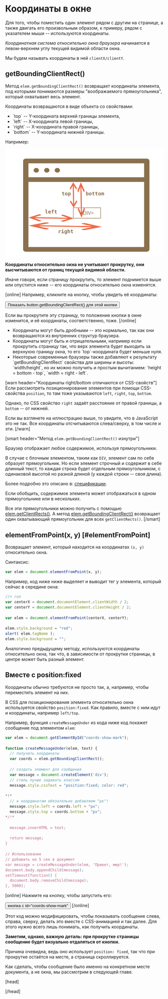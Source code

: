 # Координаты в окне

Для того, чтобы поместить один элемент рядом с другим на странице, а также двигать его произвольным образом, к примеру, рядом с указателем мыши -- используются координаты.

*Координатная система относительно окна браузера* начинается в левом-верхнем углу текущей видимой области окна.

Мы будем называть координаты в ней `clientX/clientY`.


## getBoundingClientRect()

Метод `elem.getBoundingClientRect()` возвращает координаты элемента, под которыми понимаются размеры "воображаемого прямоугольника", который охватывает весь элемент.

Координаты возвращаются в виде объекта со свойствами:
<ul>
<li>`top` -- Y-координата верхней границы элемента,</li>
<li>`left` -- X-координата левой границы,</li>
<li>`right` -- X-координата правой границы,</li>
<li>`bottom` -- Y-координата нижней границы.</li>
</ul>

Например:

<img src="coords.svg">

**Координаты относительно окна не учитывают прокрутку, они высчитываются от границ текущей видимой области.**

Иначе говоря, если страницу прокрутить, то элемент поднимется выше или опустится ниже -- его координаты относительно окна изменятся.

[online]
Например, кликните на кнопку, чтобы увидеть её координаты:

<input id="brTest" type="button" value="Показать button.getBoundingClientRect() для этой кнопки" onclick='showRect(this)'/>

<script>
function showRect(elem) {
  var r = elem.getBoundingClientRect()
  alert("{top:"+r.top+", left:"+r.left+", right:"+r.right+", bottom:"+ r.bottom + "}");
}
</script>

Если вы прокрутите эту страницу, то положение кнопки в окне изменится, и её координаты, соответственно, тоже. 
[/online]

<ul>
<li>Координаты могут быть дробными -- это нормально, так как они возвращаются из внутренних структур браузера.</li>
<li>Координаты могут быть и отрицательными, например если прокрутить страницу так, что верх элемента будет выходить за верхнуюю границу окна, то его `top`-координата будет меньше нуля.</li>
<li>Некоторые современные браузеры также добавляют к результату `getBoundingClientRect` свойства для ширины и высоты: `width/height`, но их можно получить и простым вычитанием: `height = bottom - top`, `width = right - left`.</li>
</ul>

[warn header="Координаты right/bottom отличаются от CSS-свойств"]
Если рассмотреть позиционирование элементов при помощи CSS-свойства `position`, то там тоже указываются `left`, `right`, `top`, `bottom`.

Однако, по CSS свойство `right` задаёт расстояние от правой границы, а `bottom` -- от нижней.

Если вы взглянете на иллюстрацию выше, то увидите, что в JavaScript это не так. Все координаты отсчитываются слева/сверху, в том числе и эти.
[/warn]


[smart header="Метод `elem.getBoundingClientRect()` изнутри"]

Браузер отображает любое содержимое, используя прямоугольники. 

В случае с блочным элементом, таким как `DIV`, элемент сам по себе образует прямоугольник. Но если элемент строчный и содержит в себе длинный текст, то каждая строка будет отдельным прямоугольником, с одинаковой высотой но разной длиной (у каждой строки -- своя длина).

Более подробно это описано в: <a href="http://www.w3.org/TR/CSS21/visuren.html#anonymous-block-level">спецификации</a>.

Если обобщить, содержимое элемента может отображаться в одном прямоугольнике или в нескольких.

Все эти прямоугольники можно получить с помощью [elem.getClientRects()](https://developer.mozilla.org/en/DOM/element.getClientRects). А метод [elem.getBoundingClientRect()](https://developer.mozilla.org/en/DOM/element.getBoundingClientRect) возвращает один охватывающий прямоугольник для всех `getClientRects()`.
[/smart]


## elementFromPoint(x, y) [#elementFromPoint]

Возвращает элемент, который находится на координатах `(x, y)` относительно окна.

Синтаксис:

```js
var elem = document.elementFromPoint(x, y);
```

Например, код ниже ниже выделяет и выводит тег у элемента, который сейчас в середине окна:

```js
//+ run
var centerX = document.documentElement.clientWidth / 2;
var centerY = document.documentElement.clientHeight / 2;

var elem = document.elementFromPoint(centerX, centerY);

elem.style.background = "red";
alert( elem.tagName );
elem.style.background = "";
```

Аналогично предыдущему методу, используются координаты относительно окна, так что, в зависимости от прокрутки страницы, в центре может быть разный элемент.

## Вместе с position:fixed

Координаты обычно требуются не просто так, а, например, чтобы переместить элемент на них.

В CSS для позиционирования элемента относительно окна используется свойство `position:fixed`. Как правило, вместе с ним идут и координаты, например `left/top`.

Например, функция `createMessageUnder` из кода ниже код покажет сообщение под элементом `elem`:

```js
var elem = document.getElementById("coords-show-mark");

function createMessageUnder(elem, text) {
  // получить координаты
  var coords = elem.getBoundingClientRect();

  // создать элемент для сообщения
  var message = document.createElement('div');
  // стиль лучше задавать классом
  message.style.cssText = "position:fixed; color: red";

*!*
  // к координатам обязательно добавляем "px"!
  message.style.left = coords.left + "px";
  message.style.top = coords.bottom + "px";
*/!*

  message.innerHTML = text;

  return message;
}

// Использование
// добавить на 5 сек в документ
var message = createMessageUnder(elem, 'Привет, мир!');
document.body.appendChild(message);
setTimeout(function() {
  document.body.removeChild(message);
}, 5000);
```

[online]
Нажмите на кнопку, чтобы запустить его:

<button id="coords-show-mark">кнопка с id="coords-show-mark"</button>
[/online]

Этот код можно модифицировать, чтобы показывать сообщение слева, справа, сверху, делать это вместе с CSS-анимацией и так далее. Для этого нужно всего лишь понимать, как получить координаты.

**Заметим, однако, важную деталь: при прокрутке страницы сообщение будет визуально отдаляться от кнопки.**

Причина очевидна, ведь оно использует `position: fixed`, так что при прокрутке остаётся на месте, а страница скроллируется. 

Как сделать, чтобы сообщение было именно на конкретном месте документа, а не окна, мы рассмотрим в следующей главе.


[head]
<script>
document.addEventListener('DOMContentLoaded', function() {

document.getElementById('coords-show-mark').onclick = function() {
var elem = document.getElementById("coords-show-mark");

function createMessageUnder(elem, text) {
  // получить координаты
  var coords = elem.getBoundingClientRect();

  // создать элемент для сообщения
  var message = document.createElement('div');
  // стиль лучше задавать классом
  message.style.cssText = "position:fixed; color: red";

  // к координатам обязательно добавляем "px"!
  message.style.left = coords.left + "px";
  message.style.top = coords.bottom + "px";

  message.innerHTML = text;

  return message;
}

// Использование
// добавить на 5 сек в документ
var message = createMessageUnder(elem, 'Привет, мир!');
document.body.appendChild(message);
setTimeout(function() {
  document.body.removeChild(message);
}, 5000);
}

});

</script>
[/head]
